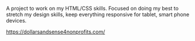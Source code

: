 A project to work on my HTML/CSS skills. Focused on doing my best to stretch my design skills, keep everything responsive for tablet, smart phone devices.

https://dollarsandsense4nonprofits.com/
